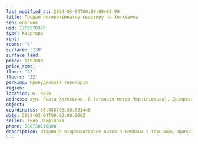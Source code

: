 ```yaml
---
last_modified_at: 2024-03-04T00:00:00+02:00
title: Продаю чотирикімнатну квартиру на Хоткевича
seo: власник
uid: 1709570378
type: Квартира
rent:
rooms: '4'
surface: '130'
surface_land:
price: $197000
price_sqmt:
floor: '22'
floors: '22'
parking: Прибудинкова територія
region:
location: м. Київ
address: вул. Гната Хоткевича, 8 (станція метро Чернігівська), Дніпровський район
object:
coordinates: 50.456796,30.631446
date: 2024-03-04T00:00:00.000Z
seller: Інна Панфілова
phone: 380730110800
description: Вторинне відремонтоване житло з меблями і технікою, придатне і готове для проживання
---
```

